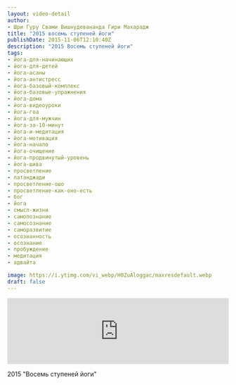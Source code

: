 ```yaml
---
layout: video-detail
author:
- Шри Гуру Свами Вишнудевананда Гири Махарадж
title: "2015 восемь ступеней йоги"
publishDate: 2015-11-06T12:10:40Z
description: "2015 Восемь ступеней йоги"
tags: 
- йога-для-начинающих
- йога-для-детей
- йога-асаны
- йога-антистресс
- йога-базовый-комплекс
- йога-базовые-упражнения
- йога-дома
- йога-видеоуроки
- йога-гоа
- йога-для-мужчин
- йога-за-10-минут
- йога-и-медитация
- йога-мотивация
- йога-начало
- йога-очищение
- йога-продвинутый-уровень
- йога-шива
- просветление
- патанджади
- просветление-ошо
- просветление-как-оно-есть
- бог
- йога
- смысл-жизни
- самопознание
- самосознание
- саморазвитие
- осознанность
- осознание
- пробуждение
- медитация
- адвайта

image: https://i.ytimg.com/vi_webp/H0ZuAloggac/maxresdefault.webp
draft: false
---
```


<iframe width="100%" src="https://www.youtube.com/embed/H0ZuAloggac" frameborder="0" allowfullscreen=""></iframe> 

 2015 "Восемь ступеней йоги"

  

 